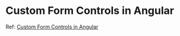 # Custom Form Controls in Angular
Ref: [Custom Form Controls in Angular](https://blog.thoughtram.io/angular/2016/07/27/custom-form-controls-in-angular-2.html)
